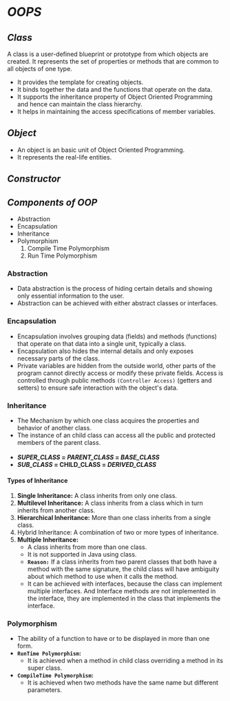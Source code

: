 # _OOPS_

## _Class_

A class is a user-defined blueprint or prototype from which objects are created. It represents the set of properties or
methods that are common to all objects of one type.

* It provides the template for creating objects.
* It binds together the data and the functions that operate on the
  data.
* It supports the inheritance property of Object Oriented Programming and hence can maintain the class hierarchy.
* It helps in maintaining the access specifications of member variables.

## _Object_

* An object is an basic unit of Object Oriented Programming.
* It represents the real-life entities.

## _Constructor_


## _Components of OOP_

* Abstraction
* Encapsulation
* Inheritance
* Polymorphism
    1. Compile Time Polymorphism
    2. Run Time Polymorphism

### Abstraction

* Data abstraction is the process of hiding certain details and showing only essential information to the user.
* Abstraction can be achieved with either abstract classes or interfaces.

### Encapsulation

- Encapsulation involves grouping data (fields) and methods (functions) that operate on that data into a single unit,
  typically a class.
- Encapsulation also hides the internal details and only exposes necessary parts of the class.
- Private variables are hidden from the outside world, other parts of the program cannot directly access or modify
  these private fields. Access is controlled through public methods `(Controller Access)` (getters and setters) to
  ensure safe interaction with the object's data.

### Inheritance

* The Mechanism by which one class acquires the properties and behavior of another class.
* The instance of an child class can access all the public and protected members of the parent class.
  <br></br>
* **_SUPER_CLASS_ = _PARENT_CLASS_ = _BASE_CLASS_**
* **_SUB_CLASS_ = __CHILD_CLASS__ = _DERIVED_CLASS_**

#### Types of Inheritance

1. **Single Inheritance:** A class inherits from only one class.
2. **Multilevel Inheritance:** A class inherits from a class which in turn inherits from another class.
3. **Hierarchical Inheritance:** More than one class inherits from a single class.
4. Hybrid Inheritance: A combination of two or more types of inheritance.
5. **Multiple Inheritance:**
    * A class inherits from more than one class.
    * It is not supported in Java using class.
    * **`Reason:`** If a class inherits from two parent classes that both have a method with the same signature, the
      child class will have ambiguity about which method to use when it calls the method.
    * It can be achieved with interfaces, because the class can implement multiple interfaces. And Interface methods are
      not implemented in the interface, they are implemented in the class that implements the interface.

### Polymorphism

* The ability of a function to have or to be displayed in more than one form.
* **`RunTime Polymorphism`:**
    * It is achieved when a method in child class overriding a method in its super class.
* **`CompileTime Polymorphism`:**
    * It is achieved when two methods have the same name but different parameters. 
